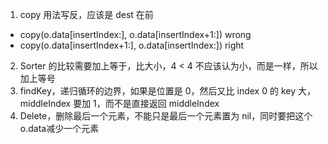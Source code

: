 1. copy 用法写反，应该是 dest 在前
- copy(o.data[insertIndex:], o.data[insertIndex+1:]) wrong
- copy(o.data[insertIndex+1:], o.data[insertIndex:]) right

2. Sorter 的比较需要加上等于，比大小，4 < 4 不应该认为小，而是一样，所以加上等号
3. findKey，递归循环的边界，如果是位置是 0，然后又比 index 0 的 key 大，middleIndex 要加 1，而不是直接返回 middleIndex
4. Delete，删除最后一个元素，不能只是最后一个元素置为 nil，同时要把这个 o.data减少一个元素